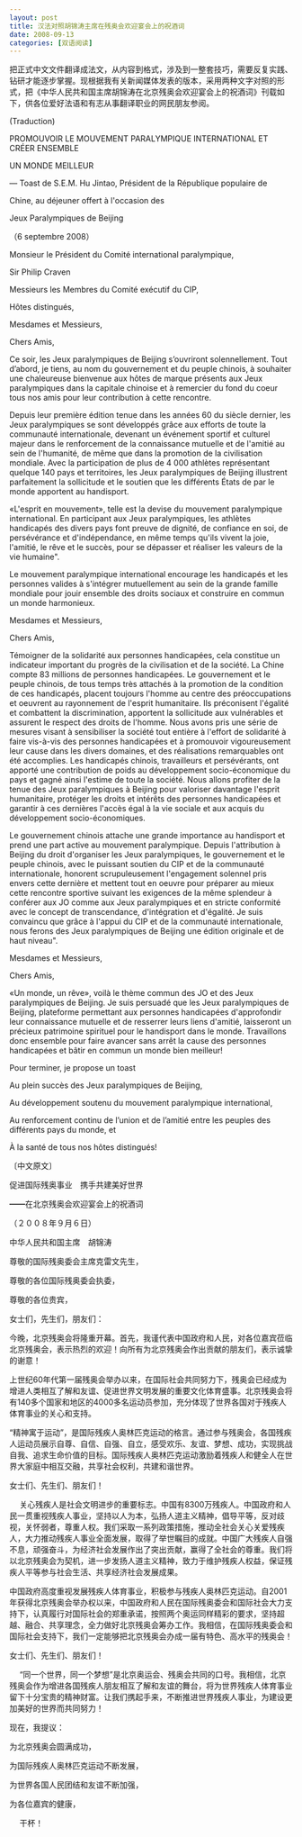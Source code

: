 ```yaml
---
layout: post
title: 汉法对照胡锦涛主席在残奥会欢迎宴会上的祝酒词
date: 2008-09-13
categories: [双语阅读]  
---
```


把正式中文文件翻译成法文，从内容到格式，涉及到一整套技巧，需要反复实践、钻研才能逐步掌握。现根据我有关新闻媒体发表的版本，采用两种文字对照的形式，把《中华人民共和国主席胡锦涛在北京残奥会欢迎宴会上的祝酒词》刊载如下，供各位爱好法语和有志从事翻译职业的网民朋友参阅。

(Traduction)

PROMOUVOIR LE MOUVEMENT PARALYMPIQUE INTERNATIONAL ET CRÉER ENSEMBLE

UN MONDE MEILLEUR



— Toast de S.E.M. Hu Jintao, Président de la République populaire de

Chine, au déjeuner offert à l'occasion des

Jeux Paralympiques de Beijing



（6 septembre 2008）

Monsieur le Président du Comité international paralympique,

Sir Philip Craven

Messieurs les Membres du Comité exécutif du CIP,

Hôtes distingués,

Mesdames et Messieurs,

Chers Amis,

Ce soir, les Jeux paralympiques de Beijing s’ouvriront solennellement. Tout d’abord, je tiens, au nom du gouvernement et du peuple chinois, à souhaiter une chaleureuse bienvenue aux hôtes de marque présents aux Jeux paralympiques dans la capitale chinoise et à remercier du fond du coeur tous nos amis pour leur contribution à cette rencontre.

Depuis leur première édition tenue dans les années 60 du siècle dernier, les Jeux paralympiques se sont développés grâce aux efforts de toute la communauté internationale, devenant un événement sportif et culturel majeur dans le renforcement de la connaissance mutuelle et de l'amitié au sein de l'humanité, de même que dans la promotion de la civilisation mondiale. Avec la participation de plus de 4 000 athlètes représentant quelque 140 pays et territoires, les Jeux paralympiques de Beijing illustrent parfaitement la sollicitude et le soutien que les différents États de par le monde apportent au handisport.

«L'esprit en mouvement», telle est la devise du mouvement paralympique international. En participant aux Jeux paralympiques, les athlètes handicapés des divers pays font preuve de dignité, de confiance en soi, de persévérance et d'indépendance, en même temps qu'ils vivent la joie, l'amitié, le rêve et le succès, pour se dépasser et réaliser les valeurs de la vie humaine".

Le mouvement paralympique international encourage les handicapés et les personnes valides à s'intégrer mutuellement au sein de la grande famille mondiale pour jouir ensemble des droits sociaux et construire en commun un monde harmonieux.

Mesdames et Messieurs,

Chers Amis,

Témoigner de la solidarité aux personnes handicapées, cela constitue un indicateur important du progrès de la civilisation et de la société. La Chine compte 83 millions de personnes handicapées. Le gouvernement et le peuple chinois, de tous temps très attachés à la promotion de la condition de ces handicapés, placent toujours l'homme au centre des préoccupations et oeuvrent au rayonnement de l'esprit humanitaire. Ils préconisent l'égalité et combattent la discrimination, apportent la sollicitude aux vulnérables et assurent le respect des droits de l'homme. Nous avons pris une série de mesures visant à sensibiliser la société tout entière à l'effort de solidarité à faire vis-à-vis des personnes handicapées et à promouvoir vigoureusement leur cause dans les divers domaines, et des réalisations remarquables ont été accomplies. Les handicapés chinois, travailleurs et persévérants, ont apporté une contribution de poids au développement socio-économique du pays et gagné ainsi l'estime de toute la société. Nous allons profiter de la tenue des Jeux paralympiques à Beijing pour valoriser davantage l'esprit humanitaire, protéger les droits et intérêts des personnes handicapées et garantir à ces dernières l'accès égal à la vie sociale et aux acquis du développement socio-économiques.

Le gouvernement chinois attache une grande importance au handisport et prend une part active au mouvement paralympique. Depuis l'attribution à Beijing du droit d'organiser les Jeux paralympiques, le gouvernement et le peuple chinois, avec le puissant soutien du CIP et de la communauté internationale, honorent scrupuleusement l'engagement solennel pris envers cette dernière et mettent tout en oeuvre pour préparer au mieux cette rencontre sportive suivant les exigences de la même splendeur à conférer aux JO comme aux Jeux paralympiques et en stricte conformité avec le concept de transcendance, d'intégration et d'égalité. Je suis convaincu que grâce à l'appui du CIP et de la communauté internationale, nous ferons des Jeux paralympiques de Beijing une édition originale et de haut niveau".

Mesdames et Messieurs,

Chers Amis,

«Un monde, un rêve», voilà le thème commun des JO et des Jeux paralympiques de Beijing. Je suis persuadé que les Jeux paralympiques de Beijing, plateforme permettant aux personnes handicapées d'approfondir leur connaissance mutuelle et de resserrer leurs liens d'amitié, laisseront un précieux patrimoine spirituel pour le handisport dans le monde. Travaillons donc ensemble pour faire avancer sans arrêt la cause des personnes handicapées et bâtir en commun un monde bien meilleur!

Pour terminer, je propose un toast

Au plein succès des Jeux paralympiques de Beijing,

Au développement soutenu du mouvement paralympique international,

Au renforcement continu de l’union et de l’amitié entre les peuples des différents pays du monde, et

À la santé de tous nos hôtes distingués!

〔中文原文〕



促进国际残奥事业　携手共建美好世界

━━在北京残奥会欢迎宴会上的祝酒词

（２００８年９月６日）

中华人民共和国主席　胡锦涛



尊敬的国际残奥委会主席克雷文先生，

尊敬的各位国际残奥委会执委，

尊敬的各位贵宾，

女士们，先生们，朋友们：

今晚，北京残奥会将隆重开幕。首先，我谨代表中国政府和人民，对各位嘉宾莅临北京残奥会，表示热烈的欢迎！向所有为北京残奥会作出贡献的朋友们，表示诚挚的谢意！

上世纪60年代第一届残奥会举办以来，在国际社会共同努力下，残奥会已经成为增进人类相互了解和友谊、促进世界文明发展的重要文化体育盛事。北京残奥会将有140多个国家和地区的4000多名运动员参加，充分体现了世界各国对于残疾人体育事业的关心和支持。

“精神寓于运动”，是国际残疾人奥林匹克运动的格言。通过参与残奥会，各国残疾人运动员展示自尊、自信、自强、自立，感受欢乐、友谊、梦想、成功，实现挑战自我、追求生命价值的目标。国际残疾人奥林匹克运动激励着残疾人和健全人在世界大家庭中相互交融，共享社会权利，共建和谐世界。

女士们、先生们、朋友们！

　 关心残疾人是社会文明进步的重要标志。中国有8300万残疾人。中国政府和人民一贯重视残疾人事业，坚持以人为本，弘扬人道主义精神，倡导平等，反对歧视，关怀弱者，尊重人权。我们采取一系列政策措施，推动全社会关心关爱残疾人，大力推动残疾人事业全面发展，取得了举世瞩目的成就。中国广大残疾人自强不息，顽强奋斗，为经济社会发展作出了突出贡献，赢得了全社会的尊重。我们将以北京残奥会为契机，进一步发扬人道主义精神，致力于维护残疾人权益，保证残疾人平等参与社会生活、共享经济社会发展成果。

中国政府高度重视发展残疾人体育事业，积极参与残疾人奥林匹克运动。自2001年获得北京残奥会举办权以来，中国政府和人民在国际残奥委会和国际社会大力支持下，认真履行对国际社会的郑重承诺，按照两个奥运同样精彩的要求，坚持超越、融合、共享理念，全力做好北京残奥会筹办工作。我相信，在国际残奥委会和国际社会支持下，我们一定能够把北京残奥会办成一届有特色、高水平的残奥会！

女士们、先生们、朋友们！

　 “同一个世界，同一个梦想”是北京奥运会、残奥会共同的口号。我相信，北京残奥会作为增进各国残疾人朋友相互了解和友谊的舞台，将为世界残疾人体育事业留下十分宝贵的精神财富。让我们携起手来，不断推进世界残疾人事业，为建设更加美好的世界而共同努力！

现在，我提议：

为北京残奥会圆满成功，

为国际残疾人奥林匹克运动不断发展，

为世界各国人民团结和友谊不断加强，

为各位嘉宾的健康，

　 干杯！
